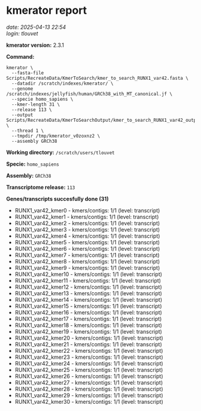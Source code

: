 # kmerator report
*date: 2025-04-13 22:54*  
*login: tlouvet*

**kmerator version:** 2.3.1

**Command:**

```
kmerator \
  --fasta-file Scripts/RecreateData/KmerToSearch/kmer_to_search_RUNX1_var42.fasta \
  --datadir /scratch/indexes/kmerator/ \
  --genome /scratch/indexes/jellyfish/human/GRCh38_with_MT_canonical.jf \
  --specie homo_sapiens \
  --kmer-length 31 \
  --release 113 \
  --output Scripts/RecreateData/KmerToSearchOutput/kmer_to_search_RUNX1_var42_output \
  --thread 1 \
  --tmpdir /tmp/kmerator_v0zoxnz2 \
  --assembly GRCh38
```

**Working directory:** `/scratch/users/tlouvet`

**Specie:** `homo_sapiens`

**Assembly:** `GRCh38`

**Transcriptome release:** `113`

**Genes/transcripts succesfully done (31)**

- RUNX1_var42_kmer0 - kmers/contigs: 1/1 (level: transcript)
- RUNX1_var42_kmer1 - kmers/contigs: 1/1 (level: transcript)
- RUNX1_var42_kmer2 - kmers/contigs: 1/1 (level: transcript)
- RUNX1_var42_kmer3 - kmers/contigs: 1/1 (level: transcript)
- RUNX1_var42_kmer4 - kmers/contigs: 1/1 (level: transcript)
- RUNX1_var42_kmer5 - kmers/contigs: 1/1 (level: transcript)
- RUNX1_var42_kmer6 - kmers/contigs: 1/1 (level: transcript)
- RUNX1_var42_kmer7 - kmers/contigs: 1/1 (level: transcript)
- RUNX1_var42_kmer8 - kmers/contigs: 1/1 (level: transcript)
- RUNX1_var42_kmer9 - kmers/contigs: 1/1 (level: transcript)
- RUNX1_var42_kmer10 - kmers/contigs: 1/1 (level: transcript)
- RUNX1_var42_kmer11 - kmers/contigs: 1/1 (level: transcript)
- RUNX1_var42_kmer12 - kmers/contigs: 1/1 (level: transcript)
- RUNX1_var42_kmer13 - kmers/contigs: 1/1 (level: transcript)
- RUNX1_var42_kmer14 - kmers/contigs: 1/1 (level: transcript)
- RUNX1_var42_kmer15 - kmers/contigs: 1/1 (level: transcript)
- RUNX1_var42_kmer16 - kmers/contigs: 1/1 (level: transcript)
- RUNX1_var42_kmer17 - kmers/contigs: 1/1 (level: transcript)
- RUNX1_var42_kmer18 - kmers/contigs: 1/1 (level: transcript)
- RUNX1_var42_kmer19 - kmers/contigs: 1/1 (level: transcript)
- RUNX1_var42_kmer20 - kmers/contigs: 1/1 (level: transcript)
- RUNX1_var42_kmer21 - kmers/contigs: 1/1 (level: transcript)
- RUNX1_var42_kmer22 - kmers/contigs: 1/1 (level: transcript)
- RUNX1_var42_kmer23 - kmers/contigs: 1/1 (level: transcript)
- RUNX1_var42_kmer24 - kmers/contigs: 1/1 (level: transcript)
- RUNX1_var42_kmer25 - kmers/contigs: 1/1 (level: transcript)
- RUNX1_var42_kmer26 - kmers/contigs: 1/1 (level: transcript)
- RUNX1_var42_kmer27 - kmers/contigs: 1/1 (level: transcript)
- RUNX1_var42_kmer28 - kmers/contigs: 1/1 (level: transcript)
- RUNX1_var42_kmer29 - kmers/contigs: 1/1 (level: transcript)
- RUNX1_var42_kmer30 - kmers/contigs: 1/1 (level: transcript)
